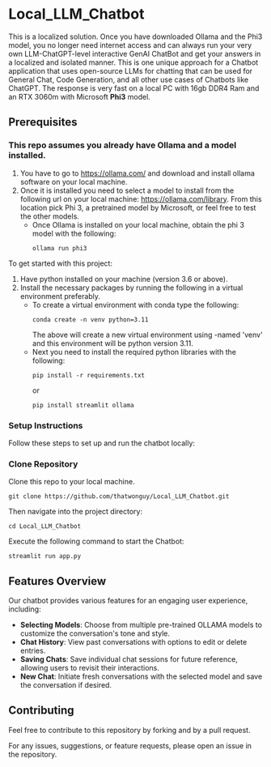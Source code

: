 # Local_LLM_Chatbot
This is a localized solution. Once you have downloaded Ollama and the Phi3 model, you no longer need internet access and can always run your very own LLM-ChatGPT-level interactive GenAI ChatBot and get your answers in a localized and isolated manner. This is one unique approach for a Chatbot application that uses open-source LLMs for chatting that can be used for General Chat, Code Generation, and all other use cases of Chatbots like ChatGPT. The response is very fast on a local PC with 16gb DDR4 Ram and an RTX 3060m with Microsoft **Phi3** model.

## Prerequisites
### This repo assumes you already have Ollama and a model installed.
1. You have to go to https://ollama.com/ and download and install ollama software on your local machine.
2. Once it is installed you need to select a model to install from the following url on your local machine: https://ollama.com/library. From this location pick Phi 3, a pretrained model by Microsoft, or feel free to test the other models.
   - Once Ollama is installed on your local machine, obtain the phi 3 model with the following:
     ```
     ollama run phi3
     ```

To get started with this project:  
1. Have python installed on your machine (version 3.6 or above).
2. Install the necessary packages by running the following in a virtual environment preferably.
     - To create a virtual environment with conda type the following:
          ```
          conda create -n venv python=3.11
          ```
       The above will create a new virtual environment using -named 'venv' and this environment will be python version 3.11.
      - Next you need to install the required python libraries with the following:
         ```
         pip install -r requirements.txt
         ```
         or
         ```
         pip install streamlit ollama
         ```

### Setup Instructions  
Follow these steps to set up and run the chatbot locally:

### Clone Repository  
Clone this repo to your local machine.
```
git clone https://github.com/thatwonguy/Local_LLM_Chatbot.git
```

Then navigate into the project directory:
```
cd Local_LLM_Chatbot
```
Execute the following command to start the Chatbot:
```
streamlit run app.py
```  
## Features Overview 

Our chatbot provides various features for an engaging user experience, including:

- **Selecting Models**: Choose from multiple pre-trained OLLAMA models to customize the conversation's tone and style.
- **Chat History**: View past conversations with options to edit or delete entries.
- **Saving Chats**: Save individual chat sessions for future reference, allowing users to revisit their interactions.
- **New Chat**: Initiate fresh conversations with the selected model and save the conversation if desired.

## Contributing  
Feel free to contribute to this repository by forking and by a pull request.

For any issues, suggestions, or feature requests, please open an issue in the repository.
